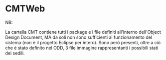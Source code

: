 # CMTWeb

NB:

La cartella CMT contiene tutti i package e i file definiti all'interno dell'Object Design Document,
MA da soli non sono sufficienti al funzionamento del sistema (non è il progetto Eclipse per intero).
Sono però presenti, oltre a ciò che è stato definito nel ODD, 3 file immagine rappresentanti i possibili stati dei sedili.
